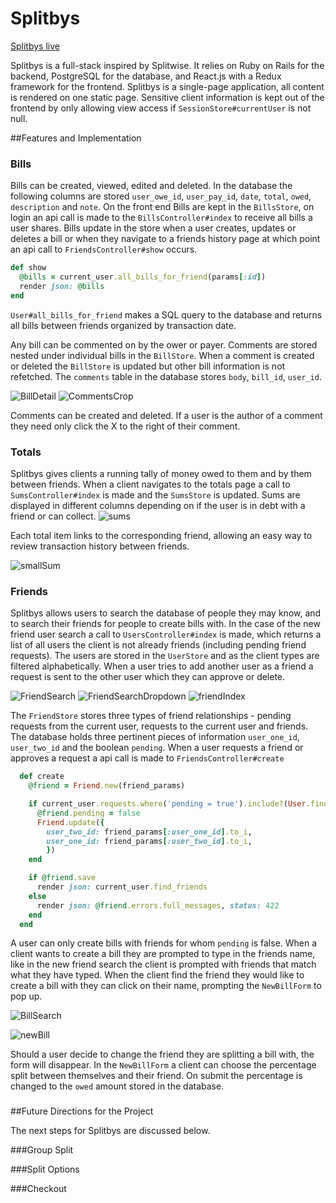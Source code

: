 # Splitbys

[Splitbys live][heroku]

[heroku]:http://splitbys.herokuapp.com

Splitbys is a full-stack inspired by Splitwise. It relies on Ruby on Rails for the backend, PostgreSQL for the database, and React.js with a Redux framework for the frontend. Splitbys is a single-page application, all content is rendered on one static page. Sensitive client information is kept out of the frontend by only allowing view access if `SessionStore#currentUser` is not null.  

##Features and Implementation


### Bills

Bills can be created, viewed, edited and deleted. In the database the following columns are stored `user_owe_id`, `user_pay_id`, `date`, `total`, `owed`, `description` and `note`. On the front end Bills are kept in the `BillsStore`,
on login an api call is made to the `BillsController#index` to receive all bills a user shares. Bills update in the store when a user creates, updates or deletes a bill or when they navigate to a friends history page at which point an api call to `FriendsController#show` occurs.

```ruby
def show
  @bills = current_user.all_bills_for_friend(params[:id])
  render json: @bills
end
```

`User#all_bills_for_friend` makes a SQL query to the database and returns all bills between friends organized by transaction date.

Any bill can be commented on by the ower or payer. Comments are stored nested under individual bills in the `BillStore`. When a comment is created or deleted the `BillStore` is updated but other bill information is not refetched. The `comments` table in the database stores `body`, `bill_id`, `user_id`.

![BillDetail]
![CommentsCrop]

Comments can be created and deleted. If a user is the author of a comment they need only click the X to the right of their comment. 



### Totals

Splitbys gives clients a running tally of money owed to them and by them between friends. When a client navigates to the totals page a call to `SumsController#index` is made and the `SumsStore` is updated. Sums are displayed in different columns depending on if the user is in debt with a friend or can collect.
![sums]

Each total item links to the corresponding friend, allowing an easy way to review transaction history between friends.

![smallSum]

### Friends

Splitbys allows users to search the database of people they may know, and to search their friends for people to create bills with. In the case of the new friend user search a call to `UsersController#index` is made, which returns a list of all users the client is not already friends (including pending friend requests). The users are stored in the `UserStore` and as the client types are filtered alphabetically. When a user tries to add another user as a friend a request is sent to the other user which they can approve or delete.

![FriendSearch]
![FriendSearchDropdown]
![friendIndex]

The `FriendStore` stores three types of friend relationships - pending requests from the current user, requests to the current user and friends. The database holds three pertinent pieces of information `user_one_id`, `user_two_id` and the boolean `pending`. When a user requests a friend or approves a request a api call is made to `FriendsController#create`

```ruby
  def create
    @friend = Friend.new(friend_params)

    if current_user.requests.where('pending = true').include?(User.find_by_id(friend_params[:user_two_id]))
      @friend.pending = false
      Friend.update({
        user_two_id: friend_params[:user_one_id].to_i,
        user_one_id: friend_params[:user_two_id].to_i,
        })
    end

    if @friend.save
      render json: current_user.find_friends
    else
      render json: @friend.errors.full_messages, status: 422
    end
  end
```


 A user can only create bills with friends for whom `pending` is false. When a client wants to create a bill they are prompted to type in the friends name, like in the new friend search the client is prompted with friends that match what they have typed. When the client find the friend they would like to create a bill with they can click on their name, prompting the `NewBillForm` to pop up.

 ![BillSearch]

 ![newBill]

  Should a user decide to change the friend they are splitting a bill with, the form will disappear. In the `NewBillForm` a client can choose the percentage split between themselves and their friend. On submit the percentage is changed to the `owed` amount stored in the database.


###


##Future Directions for the Project

  The next steps for Splitbys are discussed below.

###Group Split

###Split Options

###Checkout



[sums]: ./docs/wireframes/sums.png
[smallSum]: ./docs/wireframes/smallSum.png
[BillSearch]: ./docs/wireframes/BillSearch.png
[newBill]: ./docs/wireframes/newBill.png
[BillDetail]: ./docs/wireframes/BillDetail.png
[CommentsCrop]: ./docs/wireframes/CommentsCrop.png
[friendIndex]: ./docs/wireframes/friendIndex.png
[FriendSearch]: ./docs/wireframes/FriendSearch.png
[FriendSearchDropdown]: ./docs/wireframes/FriendSearchDropdown.png
